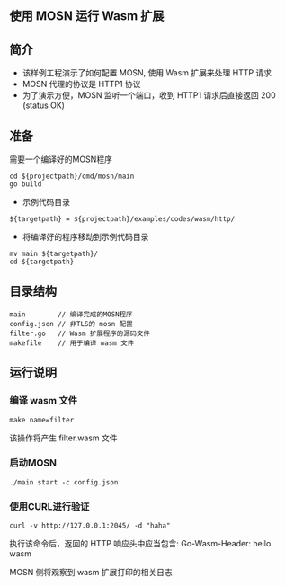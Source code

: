 ## 使用 MOSN 运行 Wasm 扩展

## 简介

+ 该样例工程演示了如何配置 MOSN, 使用 Wasm 扩展来处理 HTTP 请求
+ MOSN 代理的协议是 HTTP1 协议
+ 为了演示方便，MOSN 监听一个端口，收到 HTTP1 请求后直接返回 200 (status OK)

## 准备

需要一个编译好的MOSN程序
```
cd ${projectpath}/cmd/mosn/main
go build
```

+ 示例代码目录

```
${targetpath} = ${projectpath}/examples/codes/wasm/http/
```

+ 将编译好的程序移动到示例代码目录

```
mv main ${targetpath}/
cd ${targetpath}
```

## 目录结构

```
main        // 编译完成的MOSN程序
config.json // 非TLS的 mosn 配置
filter.go   // Wasm 扩展程序的源码文件
makefile    // 用于编译 wasm 文件
```

## 运行说明

### 编译 wasm 文件

```
make name=filter
```

该操作将产生 filter.wasm 文件

### 启动MOSN

```
./main start -c config.json
```

### 使用CURL进行验证

```
curl -v http://127.0.0.1:2045/ -d "haha"
```

执行该命令后，返回的 HTTP 响应头中应当包含: Go-Wasm-Header: hello wasm

MOSN 侧将观察到 wasm 扩展打印的相关日志